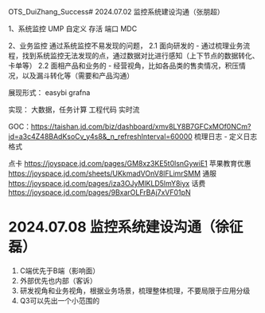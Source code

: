 OTS_DuiZhang_Success# 2024.07.02 监控系统建设沟通（张朋超）

1、系统监控
	UMP
	自定义
	存活
	端口
	MDC

2、业务监控
	通过系统监控不易发现的问题，
	2.1 面向研发的 - 通过梳理业务流程，找到系统监控无法发现的点，通过数据对比进行感知（上下节点的数据转化、卡单等）
	2.2 面相产品和业务的 - 经营视角，比如各品类的售卖情况，积压情况，以及漏斗转化等（需要和产品沟通）	


展现形式：
	easybi
	grafna

实现：
	大数据，任务计算
	工程代码
	实时流

GOC：https://taishan.jd.com/biz/dashboard/xmv8LY8B7GFCxMOf0NCm?id=a3c4Z48BAdKsoCv_y4s8&_n_refreshInterval=60000 
     梳理日志 - 定义日志格式

点卡
https://joyspace.jd.com/pages/GM8xz3KE5t0lsnGywiE1
苹果教育优惠
https://joyspace.jd.com/sheets/UKkmadVOnV8lFLimrSMM
通服
https://joyspace.jd.com/pages/iza3OJyMlKLD5lmY8iyx
话费
https://joyspace.jd.com/pages/9BxarOLFrBAj7xVF01pN

# 2024.07.08 监控系统建设沟通（徐征磊）
1. C端优先于B端（影响面）
2. 外部优先也内部（客诉）
3. 研发视角和业务视角，根据业务场景，梳理整体梳理，不要局限于应用分级
4. Q3可以先出一个小范围的